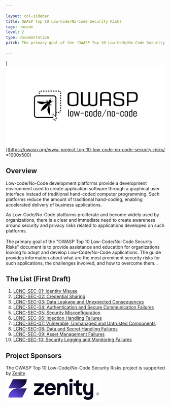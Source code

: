 ```yaml
---

layout: col-sidebar
title: OWASP Top 10 Low-Code/No-Code Security Risks
tags: nocode
level: 2
type: documentation
pitch: The primary goal of the "OWASP Top 10 Low-Code/No-Code Security Risks" document is to provide assistance and education for organizations looking to adopt and develop Low-Code/No-Code applications. The guide provides information about what are the most prominent security risks for such applications, the challenges involved, and how to overcome them.

---
```


[![OWASP Low-Code / No-Code](assets/images/owasp-lcnc.png)](https://owasp.org/www-project-top-10-low-code-no-code-security-risks/ =1000x500)

## Overview
Low-code/No-Code development platforms provide a development environment used to create application software through a graphical user interface instead of traditional hand-coded computer programming. 
Such platforms reduce the amount of traditional hand-coding, enabling accelerated delivery of business applications. 

As Low-Code/No-Code platforms proliferate and become widely used by organizations, there is a clear and immediate need to create awareness around security and privacy risks related to applications developed on such platforms.
<br>
<br>
The primary goal of the "OWASP Top 10 Low-Code/No-Code Security Risks" document is to provide assistance and education for organizations looking to adopt and develop Low-Code/No-Code applications. 
The guide provides information about what are the most prominent security risks for such applications, the challenges involved, and how to overcome them.
.

## The List (First Draft)

1. [LCNC-SEC-01: Identity Misuse](https://github.com/OWASP/www-project-top-10-low-code-no-code-security-risks/blob/main/content/en/LCNC-SEC-01-Identity-Misuse.md)
2. [LCNC-SEC-02: Credential Sharing](https://github.com/OWASP/www-project-top-10-low-code-no-code-security-risks/blob/main/content/en/LCNC-SEC-02-Credential-Handling-Failures.md)
3. [LCNC-SEC-03: Data Leakage and Unexpected Consequences](https://github.com/OWASP/www-project-top-10-low-code-no-code-security-risks/blob/main/content/en/LCNC-SEC-03-Data-Leakage-and-Unexpected-Consequences.md)
4. [LCNC-SEC-04: Authentication and Secure Communication Failures](https://github.com/OWASP/www-project-top-10-low-code-no-code-security-risks/blob/main/content/en/LCNC-SEC-04-Authentication-and-Secure-Communication-Failures.md)
5. [LCNC-SEC-05: Security Misconfiguration](https://github.com/OWASP/www-project-top-10-low-code-no-code-security-risks/blob/main/content/en/LCNC-SEC-05-Security-Misconfiguration.md)
6. [LCNC-SEC-06: Injection Handling Failures](https://github.com/OWASP/www-project-top-10-low-code-no-code-security-risks/blob/main/content/en/LCNC-SEC-06-Injection-Handling-Failures.md)
7. [LCNC-SEC-07: Vulnerable, Unmanaged and Untrusted Components](https://github.com/OWASP/www-project-top-10-low-code-no-code-security-risks/blob/main/content/en/LCNC-SEC-07-Vulnerable-Unmanaged-and-Untrusted-Components.md)
8. [LCNC-SEC-08: Data and Secret Handling Failures](https://github.com/OWASP/www-project-top-10-low-code-no-code-security-risks/blob/main/content/en/LCNC-SEC-08-Data-Handling-Failures.md)
9. [LCNC-SEC-09: Asset Management Failures](https://github.com/OWASP/www-project-top-10-low-code-no-code-security-risks/blob/main/content/en/LCNC-SEC-09-Asset-Management-Failures.md)
10. [LCNC-SEC-10: Security Logging and Monitoring Failures](https://github.com/OWASP/www-project-top-10-low-code-no-code-security-risks/blob/main/content/en/LCNC-SEC-10-Security-Logging-and-Monitoring-Failures.md)


## Project Sponsors
The OWASP Top 10 Low-Code/No-Code Security Risks project is supported by [Zenity](https://www.zenity.io/)
<br>
[![Zenity](assets/images/zenity-new-logo2.png)](https://www.zenity.io/)
